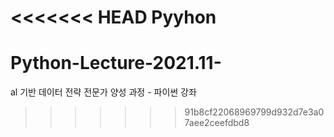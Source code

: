 <<<<<<< HEAD
Pyyhon 
=======
# Python-Lecture-2021.11-
al 기반 데이터 전략 전문가 양성 과정 - 파이썬 강좌
>>>>>>> 91b8cf22068969799d932d7e3a07aee2ceefdbd8
